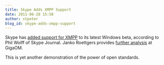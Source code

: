 ```yaml
---
title: Skype Adds XMPP Support
date: 2011-06-28 15:58
author: stpeter
blog_id: skype-adds-xmpp-support
---
```


Skype has [added support for XMPP](http://skypejournal.com/blog/2011/06/28/new-skype-beta-uses-im-interop-code/) to its latest Windows beta, according to Phil Wolff of Skype Journal. Janko Roettgers provides [further analysis](http://gigaom.com/2011/06/28/skype-xmpp-support/) at GigaOM.

This is yet another demonstration of the power of open standards.
